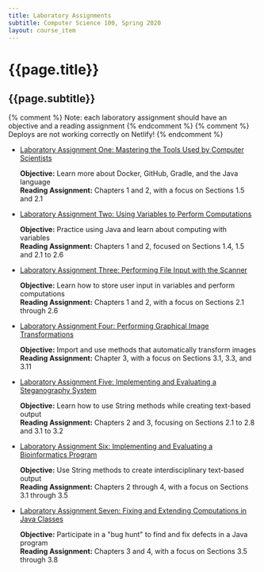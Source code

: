 ```yaml
---
title: Laboratory Assignments
subtitle: Computer Science 100, Spring 2020
layout: course_item
---
```


# {{page.title}}
## {{page.subtitle}}

{% comment %} Note: each laboratory assignment should have an objective and a reading assignment {% endcomment %}
{% comment %} Deploys are not working correctly on Netlify! {% endcomment %}

<ul>

<li><a href="https://github.com/Allegheny-Computer-Science-100-S2020/cs100-S2020-sheets/releases/download/cs100S2020-sheets-16.0.1/cs100S2020_lab01.pdf">Laboratory Assignment One: Mastering the Tools Used by Computer Scientists</a> <p><b>Objective:</b> Learn more about Docker, GitHub, Gradle, and the Java language<br><b>Reading Assignment:</b> Chapters 1 and 2, with a focus on Sections 1.5 and 2.1</p>

<li><a href="https://github.com/Allegheny-Computer-Science-100-S2020/cs100-S2020-sheets/releases/download/cs100S2020-sheets-16.0.1/cs100S2020_lab02.pdf">Laboratory Assignment Two: Using Variables to Perform Computations</a> <p><b>Objective:</b> Practice using Java and learn about computing with variables<br><b>Reading Assignment:</b> Chapters 1 and 2, focused on Sections 1.4, 1.5 and 2.1 to 2.6</p>

<li><a href="https://github.com/Allegheny-Computer-Science-100-S2020/cs100-S2020-sheets/releases/download/cs100S2020-sheets-16.0.1/cs100S2020_lab03.pdf">Laboratory Assignment Three: Performing File Input with the Scanner</a> <p><b>Objective:</b> Learn how to store user input in variables and perform computations<br><b>Reading Assignment:</b> Chapters 1 and 2, with a focus on Sections 2.1 through 2.6</p>

<li><a href="https://github.com/Allegheny-Computer-Science-100-S2020/cs100-S2020-sheets/releases/download/cs100S2020-sheets-16.0.1/cs100S2020_lab04.pdf">Laboratory Assignment Four: Performing Graphical Image Transformations</a> <p><b>Objective:</b> Import and use methods that automatically transform images<br><b>Reading Assignment:</b> Chapter 3, with a focus on Sections 3.1, 3.3, and 3.11</p>

<li><a href="https://github.com/Allegheny-Computer-Science-100-S2020/cs100-S2020-sheets/releases/download/cs100S2020-sheets-16.0.1/cs100S2020_lab05.pdf">Laboratory Assignment Five: Implementing and Evaluating a Steganography System</a> <p><b>Objective:</b> Learn how to use String methods while creating text-based output<br><b>Reading Assignment:</b> Chapters 2 and 3, focusing on Sections 2.1 to 2.8 and 3.1 to 3.2</p>

<li><a href="https://github.com/Allegheny-Computer-Science-100-S2020/cs100-S2020-sheets/releases/download/cs100S2020-sheets-16.0.1/cs100S2020_lab06.pdf">Laboratory Assignment Six: Implementing and Evaluating a Bioinformatics Program</a> <p><b>Objective:</b> Use String methods to create interdisciplinary text-based output<br><b>Reading Assignment:</b> Chapters 2 through 4, with a focus on Sections 3.1 through 3.5</p>

<li><a href="https://github.com/Allegheny-Computer-Science-100-S2020/cs100-S2020-sheets/releases/download/cs100S2020-sheets-16.0.1/cs100S2020_lab07.pdf">Laboratory Assignment Seven: Fixing and Extending Computations in Java Classes</a> <p><b>Objective:</b> Participate in a "bug hunt" to find and fix defects in a Java program<br><b>Reading Assignment:</b> Chapters 3 and 4, with a focus on Sections 3.5 through 3.8</p>

</ul>
